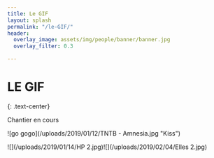 ```yaml
---
title: Le GIF
layout: splash
permalink: "/le-GIF/"
header:
  overlay_image: assets/img/people/banner/banner.jpg
  overlay_filter: 0.3

---
```

# LE GIF

{: .text-center}

Chantier en cours

![go gogo](/uploads/2019/01/12/TNTB - Amnesia.jpg "Kiss")

![](/uploads/2019/01/14/HP 2.jpg)![](/uploads/2019/02/04/Elles 2.jpg)